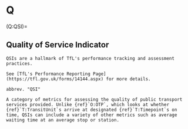 # Q

(Q:QSI)=

## Quality of Service Indicator

```{sidebar} UK - Transport for London (TfL)
QSIs are a hallmark of TfL's performance tracking and assessment practices.

See [TfL's Performance Reporting Page](https://tfl.gov.uk/forms/14144.aspx) for more details.

```

```{tabbed} Definition
abbrev. "QSI"

A category of metrics for assessing the quality of public transport services provided. Unlike {ref}`O:OTP`, which looks at whether {ref}`T:TransitUnit`s arrive at designated {ref}`T:Timepoint`s on time, QSIs can include a variety of other metrics such as average waiting time at an average stop or station.

```
